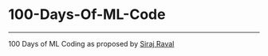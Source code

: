 # 100-Days-Of-ML-Code
---
100 Days of ML Coding as proposed by [Siraj Raval](https://github.com/llSourcell)
